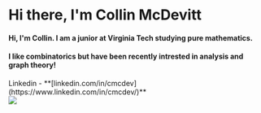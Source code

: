 <h1 align="Left">Hi there, I'm Collin McDevitt</h1>

<h4 align="Left">Hi, I'm Collin. I am a junior at Virginia Tech studying pure mathematics.</h4>
<h4 aligb = "Left"> I like combinatorics but have been recently intrested in analysis and graph theory!</h4>
Linkedin - **[linkedin.com/in/cmcdev](https://www.linkedin.com/in/cmcdev/)**<br

<span align="left">

<img src="https://github-readme-stats.vercel.app/api/top-langs/?username=cmcdev-code&layout=donut&theme=gruvbox">
  
</span>
